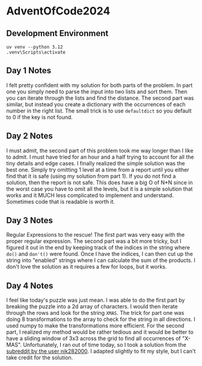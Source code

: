 # AdventOfCode2024
 
## Development Environment
```
uv venv --python 3.12
.venv\Scripts\activate
```

## Day 1 Notes
I felt pretty confident with my solution for both parts of the problem. In part one you simply need to 
parse the input into two lists and sort them. Then you can iterate through the lists and find the
distance. The second part was similar, but instead you create a dictionary with the occurrences of each
number in the right list. The small trick is to use `defaultdict` so you default to 0 if the key is not
found.

## Day 2 Notes
I must admit, the second part of this problem took me way longer than I like to admit. I must have tried
for an hour and a half trying to account for all the tiny details and edge cases. 
I finally realized the simple solution was the best one. Simply try omitting 1 level at a time from
a report until you either find that it is safe (using my solution from part 1). If you do not
find a solution, then the report is not safe. This does have a big O of N*N since in the worst case
you have to omit all the levels, but it is a simple solution that works and it MUCH less complicated
to implement and understand. Sometimes code that is readable is worth it.

## Day 3 Notes
Regular Expressions to the rescue! The first part was very easy with the proper regular expression.
The second part was a bit more tricky, but I figured it out in the end by keeping track of 
the indices in the string where `do()` and `don't()` were found. Once I have the indices,
I can then cut up the string into "enabled" strings where I can calculate the sum of the products.
I don't love the solution as it requires a few for loops, but it works.

## Day 4 Notes
I feel like today's puzzle was just mean. I was able to do the first part by breaking the puzzle into
a 2d array of characters. I would then iterate through the rows and look for the string `XMAS`.
The trick for part one was doing 8 transformations to the array to check for the string in all directions.
I used numpy to make the transformations more efficient. For the second part, I realized my method would be
rather tedious and it would be better to have a sliding window of 3x3 across the grid to find all occurrences
of "X-MAS". Unfortunately, I ran out of time today, so I took a solution from the [subreddit by the user
nik282000](https://www.reddit.com/r/adventofcode/comments/1h689qf/comment/m0cf7je/?utm_source=share&utm_medium=web3x&utm_name=web3xcss&utm_term=1&utm_content=share_button).
I adapted slightly to fit my style, but I can't take credit for the solution.